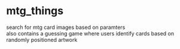# mtg_things

search for mtg card images based on paramters  
also contains a guessing game where users identify cards based on randomly positioned artwork

